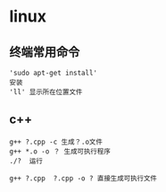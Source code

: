 # linux

## 终端常用命令
    
    'sudo apt-get install' 
    安装
    'll' 显示所在位置文件

## c++

    g++ ?.cpp -c 生成？.o文件
    g++ *.o -o ？ 生成可执行程序
    ./?  运行
    
    g++ ?.cpp  ?.cpp -o ? 直接生成可执行文件
